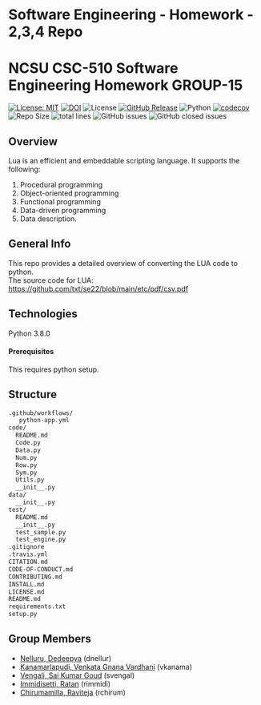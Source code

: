 # Software Engineering - Homework - 2,3,4 Repo

# NCSU CSC-510 Software Engineering Homework GROUP-15 #

[![License: MIT](https://img.shields.io/badge/License-MIT-yellow.svg)](https://opensource.org/licenses/MIT)
[![DOI](https://zenodo.org/badge/DOI/10.5281/zenodo.7033264.svg)](https://doi.org/10.5281/zenodo.7033264)
![License](https://github.com//irkingmaker/se_project/actions/workflows/python-app.yml/badge.svg)
[![GitHub Release](https://img.shields.io/github/release/svengal03/SE_HW2)](https://github.com/svengal03/SE_HW2/releases)
![Python](https://img.shields.io/badge/python-v3.8+-yellow.svg)
[![codecov](https://codecov.io/gh/svengal03/SE_HW234_Team15/branch/main/graph/badge.svg?token=UGOOCIUILJ)](https://codecov.io/gh/svengal03/SE_HW234_Team15)
![Repo Size](https://img.shields.io/github/repo-size/svengal03/SE_HW234_Team15?color=brightgreen)
![total lines](https://tokei.rs/b1/github/svengal03/SE_HW234_Team15)
![GitHub issues](https://img.shields.io/github/issues/svengal03/SE_HW234_Team15)
![GitHub closed issues](https://img.shields.io/github/issues-closed/svengal03/SE_HW234_Team15)

## Overview ##
Lua is an efficient and embeddable scripting language. It supports the following:  
1. Procedural programming
2. Object-oriented programming
3. Functional programming
4. Data-driven programming
5. Data description.

## General Info ##
This repo provides a detailed overview of converting the LUA code to python.  
The source code for LUA: https://github.com/txt/se22/blob/main/etc/pdf/csv.pdf

## Technologies ##
Python 3.8.0

#### Prerequisites ####
This requires python setup. 

## Structure ##

```txt
.github/workflows/
   python-app.yml
code/
  README.md
  Code.py
  Data.py
  Num.py
  Row.py
  Sym.py
  Utils.py
  __init__.py
data/
  __init__.py 
test/
  README.md
  __init__.py
  test_sample.py
  test_engine.py
.gitignore
.travis.yml
CITATION.md 
CODE-OF-CONDUCT.md
CONTRIBUTING.md
INSTALL.md
LICENSE.md
README.md
requirements.txt
setup.py         
```

## Group Members ##
  - [Nelluru, Dedeepya](mailto:dnellur@ncsu.edu?) (dnellur)
  - [Kanamarlapudi, Venkata Gnana Vardhani](mailto:vkanama@ncsu.edu?) (vkanama)
  - [Vengali, Sai Kumar Goud](mailto:svengal@ncsu.edu?) (svengal)
  - [Immidisetti, Ratan](mailto:rimmidi@ncsu.edu?) (rimmidi)
  - [Chirumamilla, Raviteja](mailto:rchirum@ncsu.edu?) (rchirum)
